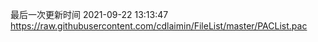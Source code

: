 最后一次更新时间 2021-09-22 13:13:47
https://raw.githubusercontent.com/cdlaimin/FileList/master/PACList.pac


